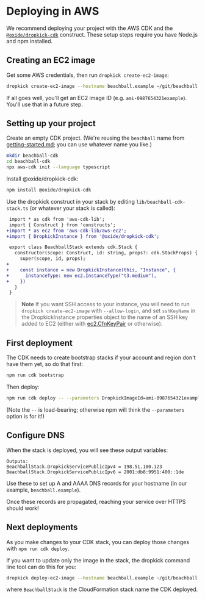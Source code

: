 # Deploying in AWS

We recommend deploying your project with the AWS CDK and the [`@oxide/dropkick-cdk`](https://www.npmjs.com/package/@oxide/dropkick-cdk) construct. These setup steps require you have Node.js and npm installed.

## Creating an EC2 image

Get some AWS credentials, then run `dropkick create-ec2-image`:

```bash
dropkick create-ec2-image --hostname beachball.example ~/git/beachball
```

If all goes well, you'll get an EC2 image ID (e.g. `ami-0987654321example`). You'll use that in a future step.

## Setting up your project

Create an empty CDK project. (We're reusing the `beachball` name from [getting-started.md](./getting-started.md); you can use whatever name you like.)

```bash
mkdir beachball-cdk
cd beachball-cdk
npx aws-cdk init --language typescript
```

Install @oxide/dropkick-cdk:

```bash
npm install @oxide/dropkick-cdk
```

Use the dropkick construct in your stack by editing `lib/beachball-cdk-stack.ts` (or whatever your stack is called):

```diff
 import * as cdk from 'aws-cdk-lib';
 import { Construct } from 'constructs';
+import * as ec2 from 'aws-cdk-lib/aws-ec2';
+import { DropkickInstance } from '@oxide/dropkick-cdk';

 export class BeachballStack extends cdk.Stack {
   constructor(scope: Construct, id: string, props?: cdk.StackProps) {
     super(scope, id, props);
+
+    const instance = new DropkickInstance(this, "Instance", {
+      instanceType: new ec2.InstanceType("t3.medium"),
+    })
   }
 }
```

> **Note**
> If you want SSH access to your instance, you will need to run `dropkick create-ec2-image` with `--allow-login`, and set `sshKeyName` in the DropkickInstance properties object to the name of an SSH key added to EC2 (either with [ec2.CfnKeyPair](https://docs.aws.amazon.com/cdk/api/v2/docs/aws-cdk-lib.aws_ec2.CfnKeyPair.html) or otherwise).

## First deployment

The CDK needs to create bootstrap stacks if your account and region don't have them yet, so do that first:

```bash
npm run cdk bootstrap
```

Then deploy:

```bash
npm run cdk deploy -- --parameters DropkickImageId=ami-0987654321example
```

(Note the `--` is load-bearing; otherwise npm will think the `--parameters` option is for it!)

## Configure DNS

When the stack is deployed, you will see these output variables:

```
Outputs:
BeachballStack.DropkickServicePublicIpv4 = 198.51.100.123
BeachballStack.DropkickServicePublicIpv6 = 2001:db8:9951:400::1de
```

Use these to set up A and AAAA DNS records for your hostname (in our example, `beachball.example`).

Once these records are propagated, reaching your service over HTTPS should work!

## Next deployments

As you make changes to your CDK stack, you can deploy those changes with `npm run cdk deploy`.

If you want to update only the image in the stack, the dropkick command line tool can do this for you:

```bash
dropkick deploy-ec2-image --hostname beachball.example ~/git/beachball BeachballStack
```

where `BeachballStack` is the CloudFormation stack name the CDK deployed.
